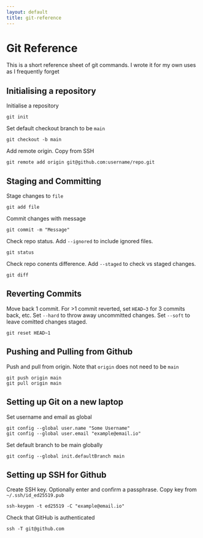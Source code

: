 ```yaml
---
layout: default
title: git-reference
---
```


# Git Reference

This is a short reference sheet of git commands. I wrote it for my own uses as I frequently forget

## Initialising a repository

Initialise a repository
```
git init
```

Set default checkout branch to be `main`
```
git checkout -b main
```

Add remote origin. Copy from SSH
```
git remote add origin git@github.com:username/repo.git
```

## Staging and Committing

Stage changes to `file`
```
git add file
```

Commit changes with message
```
git commit -m "Message"
```

Check repo status. Add `--ignored` to include ignored files.
```
git status
```

Check repo conents difference. Add `--staged` to check vs staged changes.
```
git diff
```

## Reverting Commits

Move back 1 commit. For >1 commit reverted, set `HEAD~3` for 3 commits back, etc. Set `--hard` to throw away uncommitted changes. Set `--soft` to leave comitted changes staged.
```
git reset HEAD~1
```


## Pushing and Pulling from Github

Push and pull from origin. Note that `origin` does not need to be `main`

```
git push origin main
git pull origin main
```


## Setting up Git on a new laptop

Set username and email as global
```
git config --global user.name "Some Username"
git config --global user.email "example@email.io"
```

Set default branch to be main globally
```
git config --global init.defaultBranch main
```


## Setting up SSH for Github

Create SSH key. Optionally enter and confirm a passphrase. Copy key from `~/.ssh/id_ed25519.pub`
```
ssh-keygen -t ed25519 -C "example@email.io"
```

Check that GitHub is authenticated
```
ssh -T git@github.com
```